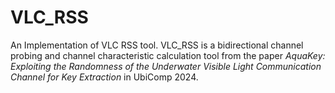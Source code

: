# VLC_RSS
An Implementation of VLC RSS tool.
VLC_RSS is a bidirectional channel probing and channel characteristic calculation tool from the paper *AquaKey: Exploiting the Randomness of the Underwater Visible Light Communication Channel for Key Extraction* in UbiComp 2024.
